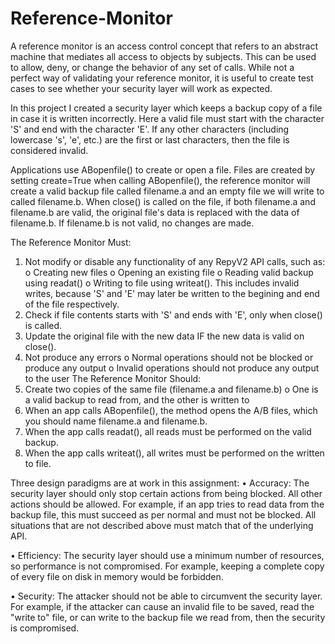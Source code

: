# Reference-Monitor

A reference monitor is an access control concept that refers to an abstract machine that mediates all access to objects by subjects. This can be used to allow, deny, or change the behavior of any set of calls. While not a perfect way of validating your reference monitor, it is useful to create test cases to see whether your security layer will work as expected.

In this project I created a security layer which keeps a backup copy of a file in case it is written incorrectly. Here a valid file must start with the character 'S' and end with the character 'E'. If any other characters (including lowercase 's', 'e', etc.) are the first or last characters, then the file is considered invalid.

Applications use ABopenfile() to create or open a file. Files are created by setting create=True when calling ABopenfile(), the reference monitor will create a valid backup file called filename.a and an empty file we will write to called filename.b. When close() is called on the file, if both filename.a and filename.b are valid, the original file's data is replaced with the data of filename.b. If filename.b is not valid, no changes are made.

The Reference Monitor Must:
1.	Not modify or disable any functionality of any RepyV2 API calls, such as:
o	Creating new files
o	Opening an existing file
o	Reading valid backup using readat()
o	Writing to file using writeat(). This includes invalid writes, because 'S' and 'E' may later be written to the begining and end of the file respectively.
2.	Check if file contents starts with 'S' and ends with 'E', only when close() is called.
3.	Update the original file with the new data IF the new data is valid on close().
4.	Not produce any errors
o	Normal operations should not be blocked or produce any output
o	Invalid operations should not produce any output to the user
The Reference Monitor Should:
1.	Create two copies of the same file (filename.a and filename.b)
o	One is a valid backup to read from, and the other is written to
2.	When an app calls ABopenfile(), the method opens the A/B files, which you should name filename.a and filename.b.
3.	When the app calls readat(), all reads must be performed on the valid backup.
4.	When the app calls writeat(), all writes must be performed on the written to file.

Three design paradigms are at work in this assignment: 
•	Accuracy: The security layer should only stop certain actions from being blocked. All other actions should be allowed. For example, if an app tries to read data from the backup file, this must succeed as per normal and must not be blocked. All situations that are not described above must match that of the underlying API.

•	Efficiency: The security layer should use a minimum number of resources, so performance is not compromised. For example, keeping a complete copy of every file on disk in memory would be forbidden.

•	Security: The attacker should not be able to circumvent the security layer. For example, if the attacker can cause an invalid file to be saved, read the "write to" file, or can write to the backup file we read from, then the security is compromised.

